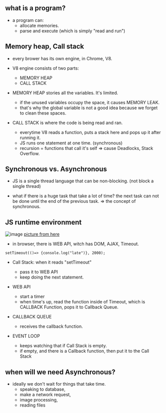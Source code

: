 ## what is a program?

- a program can:
  - allocate memories.
  - parse and execute (which is simply "read and run")


## Memory heap, Call stack

- every brower has its own engine, in Chrome, V8.

- V8 engine consists of two parts:
  - MEMORY HEAP
  - CALL STACK
  
- MEMORY HEAP stories all the variables. It's limited.
  - if the unused variables occupy the space, it causes MEMORY LEAK.
  - that's why the global variable is not a good idea because we forget to clean these spaces.

- CALL STACK is where the code is being read and ran.
  - everytime V8 reads a function, puts a stack here and pops up it after running it.
  - JS runs one statement at one time. (synchronous)
  - recursion = functions that call it's self => cause Deadlocks, Stack Overflow.


## Synchronous vs. Asynchronous

- JS is a single thread language that can be non-blocking. (not block a single thread)

- what if there is a huge task that take a lot of time? the next task can not be done until the end of the previous task.
=> the concept of synchronous.


## JS runtime environment

![image](https://miro.medium.com/max/1024/1*4lHHyfEhVB0LnQ3HlhSs8g.png)
[picture from here](https://blog.sessionstack.com/how-does-javascript-actually-work-part-1-b0bacc073cf)


- in browser, there is WEB API, witch has DOM, AJAX, Timeout.

```
setTimeout(()=> {console.log("late")}, 2000);
```
- Call Stack: when it reads "setTimeout" 
  - pass it to WEB API
  - keep doing the next statement.

- WEB API
  - start a timer
  - when time's up, read the function inside of Timeout, which is CALLBACK Function, pops it to Callback Queue.
  
- CALLBACK QUEUE
  - receives the callback function.
  
- EVENT LOOP
  - keeps watching that if Call Stack is empty.
  - if empty, and there is a Callback function, then put it to the Call Stack



## when will we need Asynchronous?

- ideally we don't wait for things that take time.
  - speaking to database, 
  - make a network request,
  - image processing,
  - reading files

